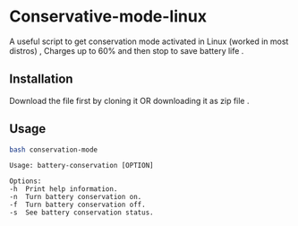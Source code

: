 # Conservative-mode-linux
A useful script to get conservation mode activated in Linux (worked in most distros) , Charges up to 60% and then stop to save battery life .
## Installation

Download the file first by cloning it OR downloading it as zip file .

## Usage

```bash
bash conservation-mode
```
```
Usage: battery-conservation [OPTION]

Options:
-h  Print help information.
-n  Turn battery conservation on.
-f  Turn battery conservation off.
-s  See battery conservation status.
```
